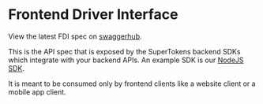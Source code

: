 # Frontend Driver Interface

View the latest FDI spec on [swaggerhub](https://app.swaggerhub.com/apis/supertokens/FDI).

This is the API spec that is exposed by the SuperTokens backend SDKs which integrate with your backend APIs. An example SDK is our [NodeJS SDK](https://github.com/supertokens/supertokens-node).

It is meant to be consumed only by frontend clients like a website client or a mobile app client.